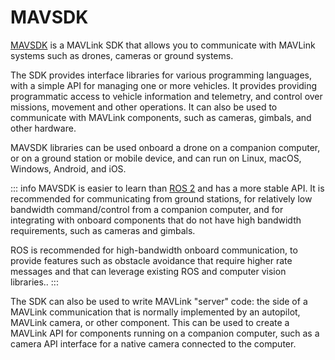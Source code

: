 # MAVSDK

[MAVSDK](https://mavsdk.mavlink.io/main/en/index.html) is a MAVLink SDK that allows you to communicate with MAVLink systems such as drones, cameras or ground systems.

The SDK provides interface libraries for various programming languages, with a simple API for managing one or more vehicles.
It provides providing programmatic access to vehicle information and telemetry, and control over missions, movement and other operations.
It can also be used to communicate with MAVLink components, such as cameras, gimbals, and other hardware.

MAVSDK libraries can be used onboard a drone on a companion computer, or on a ground station or mobile device, and can run on Linux, macOS, Windows, Android, and iOS.

::: info
MAVSDK is easier to learn than [ROS 2](../ros2/index.md) and has a more stable API.
It is recommended for communicating from ground stations, for relatively low bandwidth command/control from a companion computer, and for integrating with onboard components that do not have high bandwidth requirements, such as cameras and gimbals.

ROS is recommended for high-bandwidth onboard communication, to provide features such as obstacle avoidance that require higher rate messages and that can leverage existing ROS and computer vision libraries..
:::

The SDK can also be used to write MAVLink "server" code: the side of a MAVLink communication that is normally implemented by an autopilot, MAVLink camera, or other component.
This can be used to create a MAVLink API for components running on a companion computer, such as a camera API interface for a native camera connected to the computer.
